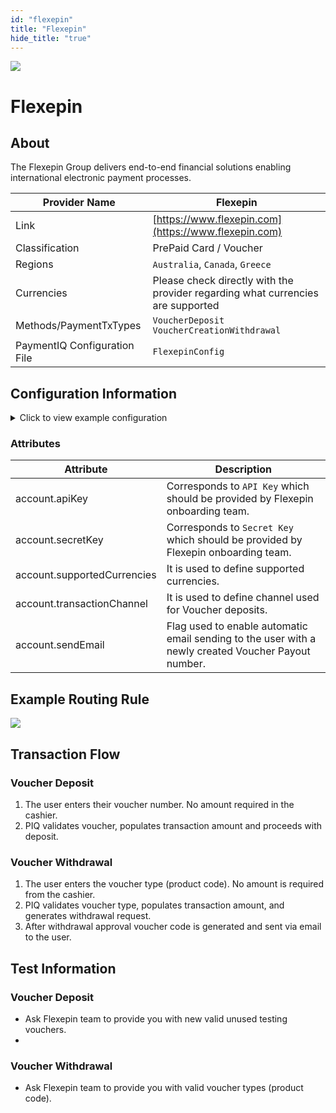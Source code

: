 ```yaml
--- 
id: "flexepin" 
title: "Flexepin"
hide_title: "true"
---
```

 
![](/img/providers/logos/flexepin.png)

# Flexepin

## About
The Flexepin Group delivers end-to-end financial solutions enabling international electronic payment processes.

| Provider Name                | Flexepin                                                                        |
|------------------------------|---------------------------------------------------------------------------------|
| Link                         | [https://www.flexepin.com](https://www.flexepin.com)                            |
| Classification               | PrePaid Card / Voucher                                                          |
| Regions                      | `Australia`, `Canada`, `Greece`                                                 |
| Currencies                   | Please check directly with the provider regarding what currencies are supported |
| Methods/PaymentTxTypes       | `VoucherDeposit`<br/> `VoucherCreationWithdrawal`                               |
| PaymentIQ Configuration File | `FlexepinConfig`                                                                |

## Configuration Information

<details>
<summary>Click to view example configuration</summary>
<br/>

```xml
<com.devcode.paymentiq.integration.flexepin.FlexepinConfig>
    <enabled>true</enabled>
    <accounts>
        <entry>
            <string>default</string>
            <account>
                <apiKey>??</apiKey>
                <secretKey>??</secretKey>
                <supportedCurrencies>CAD|EUR|AUD|USD</supportedCurrencies>
                <terminalId>??</terminalId>
                <transactionChannel>??</transactionChannel>
                <sendEmail>true</sendEmail>
            </account>
        </entry>
    </accounts>
</com.devcode.paymentiq.integration.flexepin.FlexepinConfig>
```
</details>

### Attributes

| Attribute                   | Description                                                                                         |
|-----------------------------|-----------------------------------------------------------------------------------------------------|
| account.apiKey              | Corresponds to `API Key` which  should be provided by Flexepin onboarding team.                     |
| account.secretKey           | Corresponds to `Secret Key` which  should be provided by Flexepin onboarding team.                  |
| account.supportedCurrencies | It is used to define supported currencies.                                                          |
| account.transactionChannel  | It is used to define channel used for Voucher deposits.                                             |
| account.sendEmail           | Flag used to enable automatic email sending to the user with a newly created Voucher Payout number. |

## Example Routing Rule
![](/img/providers/routing/flexepin.png)

## Transaction Flow

### Voucher Deposit
1. The user enters their voucher number. No amount required in the cashier.
2. PIQ validates voucher, populates transaction amount and proceeds with deposit.

### Voucher Withdrawal
1. The user enters the voucher type (product code). No amount is required from the cashier.
2. PIQ validates voucher type, populates transaction amount, and generates withdrawal request.
3. After withdrawal approval voucher code is generated and sent via email to the user.

## Test Information

### Voucher Deposit   
- Ask Flexepin team to provide you with new valid unused testing vouchers.
- 
### Voucher Withdrawal
- Ask Flexepin team to provide you with valid voucher types (product code).
